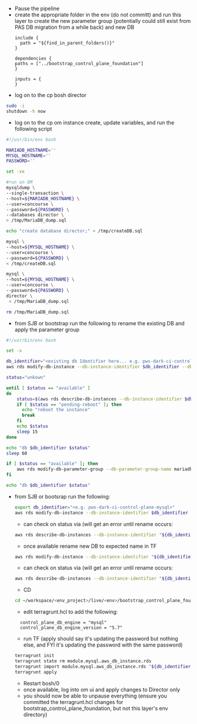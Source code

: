- Pause the pipeline
- create the appropriate folder in the env (do not committ) and run this layer to create the new parameter group (potentially could still exist from PAS DB migration from a while back) and new DB
  ```hcl
  include {
    path = "${find_in_parent_folders()}"
  }
  
  dependencies {
  paths = ["../bootstrap_control_plane_foundation"]
  }
  
  inputs = {
  }
  ```
- log on to the cp bosh director
```bash
sudo -i
shutdown -h now
```

- log on to the cp om instance
  create, update variables, and run the following script
```bash
#!/usr/bin/env bash

MARIADB_HOSTNAME=''
MYSQL_HOSTNAME=''
PASSWORD=''

set -xe

#run on OM
mysqldump \
--single-transaction \
--host=${MARIADB_HOSTNAME} \
--user=concourse \
--password=${PASSWORD} \
--databases director \
> /tmp/MariaDB_dump.sql

echo "create database director;" > /tmp/createDB.sql

mysql \
--host=${MYSQL_HOSTNAME} \
--user=concourse \
--password=${PASSWORD} \
< /tmp/createDB.sql

mysql \
--host=${MYSQL_HOSTNAME} \
--user=concourse \
--password=${PASSWORD} \
director \
 < /tmp/MariaDB_dump.sql

rm /tmp/MariaDB_dump.sql

```

- from SJB or bootstrap run the following to rename the existing DB and apply the parameter group
```bash
#!/usr/bin/env bash

set -x

db_identifier="<existing db Identifier here... e.g. pws-dark-ci-control-plane-mysql>"
aws rds modify-db-instance --db-instance-identifier $db_identifier --db-parameter-group-name mariadb-read-only --apply-immediately

status="unkown"

until [ $status == "available" ]
do
	status=$(aws rds describe-db-instances --db-instance-identifier $db_identifier |jq -r .DBInstances[].DBInstanceStatus)
	if [ $status == "pending-reboot" ]; then
	  echo "reboot the instance"
	  break
	fi
	echo $status
	sleep 15
done

echo "db $db_identifier $status"
sleep 60

if [ $status == "available" ]; then
	aws rds modify-db-parameter-group --db-parameter-group-name mariadb-read-only --parameters "ParameterName='read_only',ParameterValue=1,ApplyMethod=immediate"
fi

echo "db $db_identifier $status"

```

- from SJB or bootsrap run the following:
  ```bash
  export db_identifier="<e.g. pws-dark-ci-control-plane-mysql>"
  aws rds modify-db-instance --db-instance-identifier $db_identifier --new-db-instance-identifier "${db_identifier}-mariadb" --apply-immediately
  ```
    - can check on status via (will get an error until rename occurs:
  ```bash
  aws rds describe-db-instances --db-instance-identifier "${db_identifier}-mariadb" |jq -r .DBInstances[].DBInstanceStatus
  ```
    - once available rename new DB to expected name in TF
  ```bash
  aws rds modify-db-instance --db-instance-identifier "${db_identifier}-mysql" --new-db-instance-identifier "${db_identifier}" --apply-immediately  
  ```
    - can check on status via (will get an error until rename occurs:
  ```bash
  aws rds describe-db-instances --db-instance-identifier "${db_identifier}-mariadb" |jq -r .DBInstances[].DBInstanceStatus
  ```

    - CD
  ```bash
  cd ~/workspace/<env_project>/live/<env>/bootstrap_control_plane_foundation
  ```

    - edit terragrunt.hcl to add the following:
  ```hcl
    control_plane_db_engine = "mysql"
    control_plane_db_engine_version = "5.7"
  ```
    - run TF (apply should say it's updating the password but nothing else, and FYI it's updating the password with the same password)
  ```bash
  terragrunt init
  terragrunt state rm module.mysql.aws_db_instance.rds
  terragrunt import module.mysql.aws_db_instance.rds "${db_identifier}"
  terragrunt apply  
  ```

    - Restart bosh/0
    - once available, log into om ui and apply changes to Director only
    - you should now be able to unpause everything (ensure you committed the terragrunt.hcl changes for bootstrap_control_plane_foundation, but not this layer's env directory)
